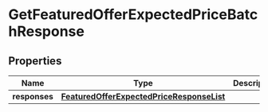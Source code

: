 # GetFeaturedOfferExpectedPriceBatchResponse

## Properties
Name | Type | Description | Notes
------------ | ------------- | ------------- | -------------
**responses** | [**FeaturedOfferExpectedPriceResponseList**](FeaturedOfferExpectedPriceResponseList.md) |  |  [optional]
